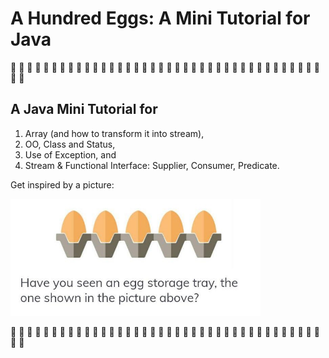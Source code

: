 # A Hundred Eggs: A Mini Tutorial for Java
 :egg: :egg: :egg: :egg: :egg: :egg: :egg: :egg: :egg: :egg: :egg: :egg: :egg: :egg: :egg: :egg: :egg: :egg: :egg: :egg: :egg: :egg: :egg: :egg: :egg: :egg: :egg: :egg: :egg: :egg: :egg: :egg: :egg: :egg: :egg: :egg: :egg: :egg: :egg: :egg: 

## A Java Mini Tutorial for
1. Array (and how to transform it into stream),
2. OO, Class and Status,
3. Use of Exception, and
4. Stream & Functional Interface: Supplier, Consumer, Predicate.

Get inspired by a picture: <br>

<img src="./eggs.jpg" width="400">

:egg: :egg: :egg: :egg: :egg: :egg: :egg: :egg: :egg: :egg: :egg: :egg: :egg: :egg: :egg: :egg: :egg: :egg: :egg: :egg: :egg: :egg: :egg: :egg: :egg: :egg: :egg: :egg: :egg: :egg: :egg: :egg: :egg: :egg: :egg: :egg: :egg: :egg: :egg: :egg: 